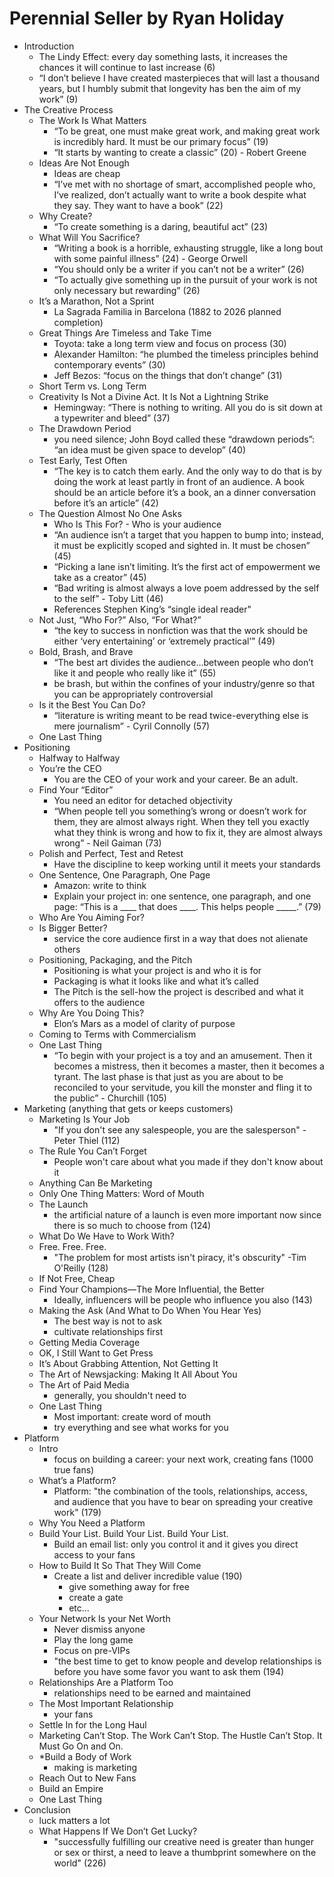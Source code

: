 
# Perennial Seller by Ryan Holiday

* Introduction
    * The Lindy Effect: every day something lasts, it increases the chances it will continue to last increase (6)
    * “I don’t believe I have created masterpieces that will last a thousand years, but I humbly submit that longevity has ben the aim of my work” (9)
* The Creative Process
    * The Work Is What Matters
        * “To be great, one must make great work, and making great work is incredibly hard. It must be our primary focus” (19)
        * “It starts by wanting to create a classic” (20) - Robert Greene
    * Ideas Are Not Enough
        * Ideas are cheap
        * “I’ve met with no shortage of smart, accomplished people who, I’ve realized, don’t actually want to write a book despite what they say. They want to have a book” (22)
    * Why Create?
        * “To create something is a daring, beautiful act” (23)
    * What Will You Sacrifice?
        * “Writing a book is a horrible, exhausting struggle, like a long bout with some painful illness” (24) - George Orwell
        * “You should only be a writer if you can’t not be a writer” (26)
        * “To actually give something up in the pursuit of your work is not only necessary but rewarding” (26)
    * It’s a Marathon, Not a Sprint
        * La Sagrada Familia in Barcelona (1882 to 2026 planned completion)
    * Great Things Are Timeless and Take Time
        * Toyota: take a long term view and focus on process (30)
        * Alexander Hamilton: “he plumbed the timeless principles behind contemporary events” (30)
        * Jeff Bezos: “focus on the things that don’t change” (31)
    * Short Term vs. Long Term
    * Creativity Is Not a Divine Act. It Is Not a Lightning Strike
        * Hemingway: “There is nothing to writing. All you do is sit down at a typewriter and bleed” (37)
    * The Drawdown Period
        * you need silence; John Boyd called these “drawdown periods”: “an idea must be given space to develop” (40)
    * Test Early, Test Often
        * “The key is to catch them early. And the only way to do that is by doing the work at least partly in front of an audience. A book should be an article before it’s a book, an a dinner conversation before it’s an article” (42)
    * The Question Almost No One Asks
        * Who Is This For? - Who is your audience
        * “An audience isn’t a target that you happen to bump into; instead, it must be explicitly scoped and sighted in. It must be chosen” (45)
        * “Picking a lane isn’t limiting. It’s the first act of empowerment we take as a creator” (45)
        * “Bad writing is almost always a love poem addressed by the self to the self” - Toby Litt (46)
        * References Stephen King’s “single ideal reader"
    * Not Just, “Who For?” Also, “For What?”
        * “the key to success in nonfiction was that the work should be either ‘very entertaining’ or ‘extremely practical’” (49)
    * Bold, Brash, and Brave
        * “The best art divides the audience…between people who don’t like it and people who really like it” (55)
        * be brash, but within the confines of your industry/genre so that you can be appropriately controversial 
    * Is it the Best You Can Do?
        * “literature is writing meant to be read twice-everything else is mere journalism” - Cyril Connolly (57)
    * One Last Thing
* Positioning
    * Halfway to Halfway
    * You’re the CEO
        * You are the CEO of your work and your career. Be an adult.
    * Find Your “Editor”
        * You need an editor for detached objectivity
        * “When people tell you something’s wrong or doesn’t work for them, they are almost always right. When they tell you exactly what they think is wrong and how to fix it, they are almost always wrong” - Neil Gaiman (73)
    * Polish and Perfect, Test and Retest
        * Have the discipline to keep working until it meets your standards
    * One Sentence, One Paragraph, One Page
        * Amazon: write to think
        * Explain your project in: one sentence, one paragraph, and one page: “This is a ____ that does ____. This helps people _____.” (79)
    * Who Are You Aiming For?
    * Is Bigger Better?
        * service the core audience first in a way that does not alienate others
    * Positioning, Packaging, and the Pitch
        * Positioning is what your project is and who it is for
        * Packaging is what it looks like and what it’s called
        * The Pitch is the sell-how the project is described and what it offers to the audience
    * Why Are You Doing This?
        * Elon’s Mars as a model of clarity of purpose
    * Coming to Terms with Commercialism
    * One Last Thing
        * “To begin with your project is a toy and an amusement. Then it becomes a mistress, then it becomes a master, then it becomes a tyrant. The last phase is that just as you are about to be reconciled to your servitude, you kill the monster and fling it to the public” - Churchill (105)
* Marketing (anything that gets or keeps customers)
    * Marketing Is Your Job
        * "If you don't see any salespeople, you are the salesperson" -Peter Thiel (112)
    * The Rule You Can’t Forget
        * People won't care about what you made if they don't know about it
    * Anything Can Be Marketing
    * Only One Thing Matters: Word of Mouth
    * The Launch
        * the artificial nature of a launch is even more important now since there is so much to choose from (124)
    * What Do We Have to Work With?
    * Free. Free. Free.
        * "The problem for most artists isn't piracy, it's obscurity" -Tim O'Reilly (128)
    * If Not Free, Cheap
    * Find Your Champions—The More Influential, the Better
        * Ideally, influencers will be people who influence you also (143)
    * Making the Ask (And What to Do When You Hear Yes)
        * The best way is not to ask
        * cultivate relationships first
    * Getting Media Coverage
    * OK, I Still Want to Get Press
    * It’s About Grabbing Attention, Not Getting It
    * The Art of Newsjacking: Making It All About You
    * The Art of Paid Media
        * generally, you shouldn't need to
    * One Last Thing
        * Most important: create word of mouth
        * try everything and see what works for you
* Platform
    * Intro
        * focus on building a career: your next work, creating fans (1000 true fans)
    * What’s a Platform?
        * Platform: "the combination of the tools, relationships, access, and audience that you have to bear on spreading your creative work" (179)
    * Why You Need a Platform
    * Build Your List. Build Your List. Build Your List.
        * Build an email list: only you control it and it gives you direct access to your fans
    * How to Build It So That They Will Come
        * Create a list and deliver incredible value (190)
            * give something away for free
            * create a gate
            * etc...
    * Your Network Is your Net Worth
        * Never dismiss anyone
        * Play the long game
        * Focus on pre-VIPs
        * "the best time to get to know people and develop relationships is before you have some favor you want to ask them (194)
    * Relationships Are a Platform Too
        * relationships need to be earned and maintained
    * The Most Important Relationship
        * your fans
    * Settle In for the Long Haul
    * Marketing Can’t Stop. The Work Can’t Stop. The Hustle Can’t Stop. It Must Go On and On.
    * *Build a Body of Work
        * making is marketing
    * Reach Out to New Fans
    * Build an Empire
    * One Last Thing
* Conclusion
    * luck matters a lot
    * What Happens If We Don’t Get Lucky?
        * "successfully fulfilling our creative need is greater than hunger or sex or thirst, a need to leave a thumbprint somewhere on the world" (226)

